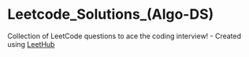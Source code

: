 # Leetcode_Solutions_(Algo-DS)

Collection of LeetCode questions to ace the coding interview! - Created using [LeetHub](https://github.com/QasimWani/LeetHub)
